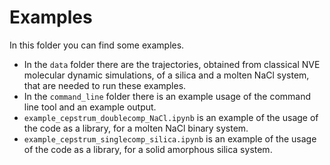 # Examples

In this folder you can find some examples.

* In the ```data``` folder there are the trajectories, obtained from classical NVE molecular dynamic simulations, of a silica and a molten NaCl system, that are needed to run these examples.
* In the ```command_line``` folder there is an example usage of the command line tool and an example output.
* ```example_cepstrum_doublecomp_NaCl.ipynb``` is an example of the usage of the code as a library, for a molten NaCl binary system.
* ```example_cepstrum_singlecomp_silica.ipynb``` is an example of the usage of the code as a library, for a solid amorphous silica system.
